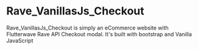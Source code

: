 # Rave_VanillasJs_Checkout
Rave_VanillasJs_Checkout is simply an eCommerce website with Flutterwave Rave API Checkout modal. It's built with bootstrap and Vanilla JavaScript

